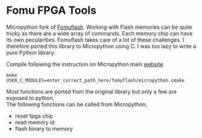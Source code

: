 # Fomu FPGA Tools

Micropython fork of [Fomuflash](https://github.com/im-tomu/fomu-flash).  Working with Flash memories can be quite tricky as there are a 
wide array of commands. Each memory chip can have its own pecularities.
Fomuflash takes care of a lot of these challenges.
I therefore ported this library to Micropython using C. I was too lazy to write a pure Python library.

Compile following the instruction on Micropython main [website](https://docs.micropython.org/en/latest/develop/extendingmicropython.html).
```
make USER_C_MODULES=enter_correct_path_here/fomuflash/micropython.cmake
```

Most functions are ported from the original library but only a few are exposed to python.  
The following functions can be called from Micropython;  
* reset fpga chip
* read memory id
* flash binary to memory
